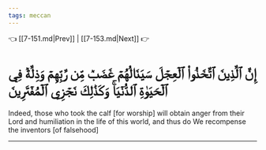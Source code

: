 ```yaml
---
tags: meccan
---
```


👈 [[7-151.md|Prev]] | [[7-153.md|Next]] 👉

# إِنَّ ٱلَّذِينَ ٱتَّخَذُواْ ٱلۡعِجۡلَ سَيَنَالُهُمۡ غَضَبٞ مِّن رَّبِّهِمۡ وَذِلَّةٞ فِي ٱلۡحَيَوٰةِ ٱلدُّنۡيَاۚ وَكَذَٰلِكَ نَجۡزِي ٱلۡمُفۡتَرِينَ

Indeed, those who took the calf [for worship] will obtain anger from their Lord and humiliation in the life of this world, and thus do We recompense the inventors [of falsehood]

---

